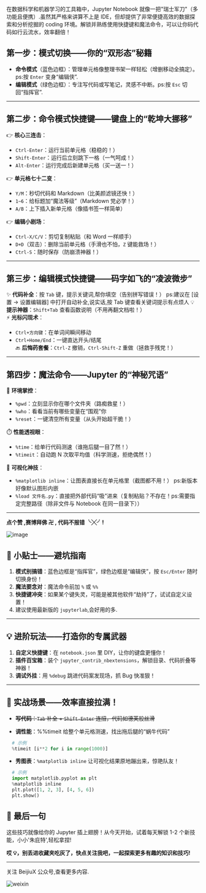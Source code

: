 在数据科学和机器学习的工具箱中，Jupyter Notebook 就像一把"瑞士军刀"（多功能且便携）.虽然其严格来讲算不上是 IDE，但却提供了非常便捷高效的数据探索和分析挖掘的 coding 环境。解锁并熟练使用快捷键和魔法命令，可以让你码代码如行云流水，效率翻倍！

## **第一步：模式切换——你的“双形态”秘籍**

- **命令模式**（蓝色边框）：管理单元格像整理书架一样轻松（增删移动全搞定）。ps:按 `Enter` 变身“编辑侠”.
- **编辑模式**（绿色边框）：专注写代码或写笔记，灵感不中断。ps:按 `Esc` 切回“指挥官”.

---

## **第二步：命令模式快捷键——键盘上的“乾坤大挪移”**

👉 **核心三连击**：

- `Ctrl-Enter`：运行当前单元格（稳稳的！）
- `Shift-Enter`：运行后立刻跳下一格（一气呵成！）
- `Alt-Enter`：运行完成后新建单元格（买一送一！）

👉 **单元格七十二变**：

- `Y/M`：秒切代码和 Markdown（比美颜滤镜还快！）
- `1~6`：给标题加“魔法等级”（Markdown 党必学！）
- `A/B`：上下插入新单元格（像插书签一样简单）

👉 **编辑小剧场**：

- `Ctrl-X/C/V`：剪切复制粘贴（和 Word 一样顺手）
- `D+D`（双击）：删除当前单元格（手滑也不怕，`Z` 键能救场！）
- `Ctrl-S`：随时保存（防崩溃神器！）

---

## **第三步：编辑模式快捷键——码字如飞的“凌波微步”**

✨ **代码补全**：按 `Tab` 键，提示关键词,帮你填空（告别拼写错误！） ps:建议在 [设置 -> 设置编辑器] 中打开自动补全,说实话,按 Tab 键查看关键词提示有点烦人
💡 **提示神器**：`Shift+Tab` 查看函数说明（不用再翻文档啦！）  
⚡ **光标闪现术**：

- `Ctrl+方向键`：在单词间瞬间移动
- `Ctrl+Home/End`：一键直达开头/结尾  
  🔙 **后悔药套餐**：`Ctrl-Z` 撤销，`Ctrl-Shift-Z` 重做（拯救手残党！）

---

## **第四步：魔法命令——Jupyter 的“神秘咒语”**

🔮 **环境掌控**：

- `%pwd`：立刻显示你在哪个文件夹（路痴救星！）
- `%who`：看看当前有哪些变量在“围观”你
- `%reset`：一键清空所有变量（从头开始超干脆！）

⏱️ **性能透视眼**：

- `%time`：给单行代码测速（谁拖后腿一目了然！）
- `%timeit`：自动跑 N 次取平均值（科学测速，拒绝偶然！）

🎨 **可视化神技**：

- `%matplotlib inline`：让图表直接长在单元格里（截图都不用！） ps:新版本好像默认图形内嵌
- `%load 文件名.py`：直接把外部代码“吸”进来（复制粘贴？不存在！ps:需要指定完整路径（除非文件与 Notebook 在同一目录下））

---

**点个赞 ,赛博拜佛 卍 , 代码不报错 ╰╳╯!**

![image](https://img2024.cnblogs.com/blog/3592960/202501/3592960-20250124171130247-573998966.png)


## **🌟 小贴士——避坑指南**

1. **模式别搞错**：蓝色边框是“指挥官”，绿色边框是“编辑侠”，按 `Esc/Enter` 随时切换身份！
2. **魔法要念对**：魔法命令前加 `%` 或 `%%`
3. **快捷键冲突**：如果某个键失灵，可能是被其他软件“劫持”了，试试自定义设置！
4. 建议使用最新版的 `jupyterlab`,会好用的多.

---

## **💡 进阶玩法——打造你的专属武器**

1. **自定义快捷键**：在 `notebook.json` 里 DIY，让你的键盘更懂你！
2. **插件百宝箱**：装个 `jupyter_contrib_nbextensions`，解锁目录、代码折叠等神器！
3. **调试外挂**：用 `%debug` 跳进代码案发现场，抓 Bug 快准狠！

---

## **🎯 实战场景——效率直接拉满！**

- ~~**写代码**：`Tab` 补全 + `Shift-Enter` 连招，代码如德芙般丝滑~~

- **调性能**：%%timeit 给整个单元格测速，找出拖后腿的“蜗牛代码”

```Python
  # 示例
  %timeit [i**2 for i in range(1000)]
```

- **秀图表**：`%matplotlib inline` 让可视化结果原地蹦出来，惊艳队友！

```python
  # 示例
  import matplotlib.pyplot as plt
  %matplotlib inline
  plt.plot([1, 2, 3], [4, 5, 6])
  plt.show()
```

## **🚀 最后一句**

这些技巧就像给你的 Jupyter 插上翅膀！从今天开始，试着每天解锁 1-2 个新技能，小小'朱庇特',轻松拿捏!

**哎 💡，别丢进收藏夹吃灰了，快点关注我吧，一起探索更多有趣的知识和技巧!**

---

关注 BeijiuX 公众号,查看更多内容.

![weixin](https://images.cnblogs.com/cnblogs_com/blogs/838245/galleries/2441334/t_250119065057_QQ20250119-144852.png)
